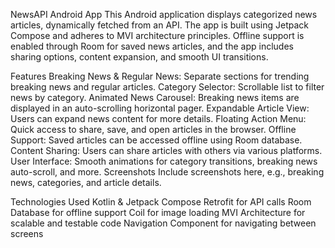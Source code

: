 <h>NewsAPI Android App</h>
This Android application displays categorized news articles, dynamically fetched from an API. The app is built using Jetpack Compose and adheres to MVI architecture principles. Offline support is enabled through Room for saved news articles, and the app includes sharing options, content expansion, and smooth UI transitions.

Features
Breaking News & Regular News: Separate sections for trending breaking news and regular articles.
Category Selector: Scrollable list to filter news by category.
Animated News Carousel: Breaking news items are displayed in an auto-scrolling horizontal pager.
Expandable Article View: Users can expand news content for more details.
Floating Action Menu: Quick access to share, save, and open articles in the browser.
Offline Support: Saved articles can be accessed offline using Room database.
Content Sharing: Users can share articles with others via various platforms.
User Interface: Smooth animations for category transitions, breaking news auto-scroll, and more.
Screenshots
Include screenshots here, e.g., breaking news, categories, and article details.

Technologies Used
Kotlin & Jetpack Compose
Retrofit for API calls
Room Database for offline support
Coil for image loading
MVI Architecture for scalable and testable code
Navigation Component for navigating between screens
